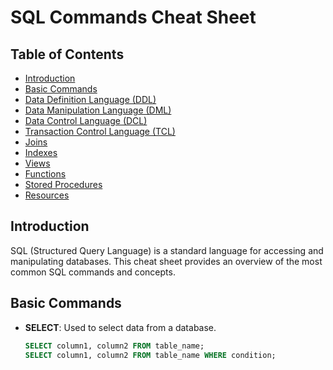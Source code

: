 # SQL Commands Cheat Sheet

## Table of Contents
- [Introduction](#introduction)
- [Basic Commands](#basic-commands)
- [Data Definition Language (DDL)](#data-definition-language-ddl)
- [Data Manipulation Language (DML)](#data-manipulation-language-dml)
- [Data Control Language (DCL)](#data-control-language-dcl)
- [Transaction Control Language (TCL)](#transaction-control-language-tcl)
- [Joins](#joins)
- [Indexes](#indexes)
- [Views](#views)
- [Functions](#functions)
- [Stored Procedures](#stored-procedures)
- [Resources](#resources)

## Introduction
SQL (Structured Query Language) is a standard language for accessing and manipulating databases. This cheat sheet provides an overview of the most common SQL commands and concepts.

## Basic Commands
- **SELECT**: Used to select data from a database.
  ```sql
  SELECT column1, column2 FROM table_name;
  SELECT column1, column2 FROM table_name WHERE condition;


